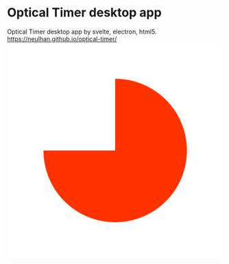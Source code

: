 # Optical Timer desktop app

Optical Timer desktop app by svelte, electron, html5. 
https://neulhan.github.io/optical-timer/
![preview](./src/assets/icons/png/64x64.png)
